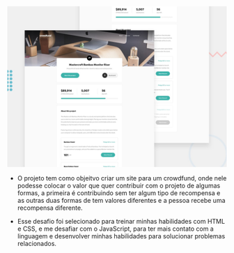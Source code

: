![Design preview for the Crowdfunding product page coding challenge](./design/desktop-preview.jpg)

* O projeto tem como objeitvo criar um site para um crowdfund, onde nele podesse colocar o valor que quer contribuir com o projeto de algumas formas, a primeira é contribuindo sem ter algum tipo de recompensa e as outras duas formas de tem valores diferentes e a pessoa recebe uma recompensa diferente.

* Esse desafio foi selecionado para treinar minhas habilidades com HTML e CSS, e me desafiar com o JavaScript, para ter mais contato com a linguagem e desenvolver minhas habilidades para solucionar problemas relacionados.
